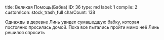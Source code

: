 title:          Великая Помощь(Бабка)
ID:             36
type:           md
label:          1
compile:        2
customIcon:     stock_trash_full
charCount:      138


Однажды в деревне Линь увидел сумашедшую бабку, которая постоянно просилась домой. Пока все пытались пройти мимо неё Линь решился спросить